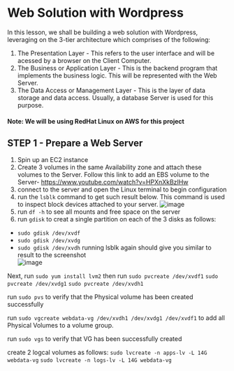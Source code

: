 # Web Solution with Wordpress
In this lesson, we shall be building a web solution with Wordpress, leveraging on the 3-tier architecture which comprises of the following:
1. The Presentation Layer - This refers to the user interface and will be acessed by a browser on the Client Computer.
2. The Business or Application Layer - This is the backend program that implements the business logic. This will be represented with the Web Server. 
3. The Data Access or Management Layer - This is the layer of data storage and data access. Usually, a database Server is used for this purpose.

#### Note: We will be using RedHat Linux on AWS for this project 

## STEP 1 - Prepare a Web Server
1. Spin up an EC2 instance
2. Create 3 volumes in the same Availability zone and attach these volumes to the Server. Follow this link to add an EBS volume to the Server- https://www.youtube.com/watch?v=HPXnXkBzIHw
3. connect to the server and open the Linux terminal to begin configuration
4. run the `lsblk` command to get such result below. This command is used to inspect block devices attached to your server.
![image](https://user-images.githubusercontent.com/36407447/120668480-6a1ed780-c486-11eb-9e93-4c7b1c4745f1.png)
5. run `df -h` to see all mounts and free space on the server
6. run `gdisk` to creat a single partition on each of the 3 disks as follows:
- `sudo gdisk /dev/xvdf`
- `sudo gdisk /dev/xvdg`
- `sudo gdisk /dev/xvdh`
running lsblk again should give you similar to result to the screenshot  
![image](https://user-images.githubusercontent.com/36407447/120670292-2e850d00-c488-11eb-85e0-e03bb5d66dbb.png)

Next, run `sudo yum install lvm2`
then run
`sudo pvcreate /dev/xvdf1`
`sudo pvcreate /dev/xvdg1`
`sudo pvcreate /dev/xvdh1`

run `sudo pvs` to verify that the Physical volume has been created successfully

run `sudo vgcreate webdata-vg /dev/xvdh1 /dev/xvdg1 /dev/xvdf1` to add all Physical Volumes to a volume group.

run `sudo vgs` to verify that VG has been successfully created

create 2 logcal volumes as follows:
`sudo lvcreate -n apps-lv -L 14G webdata-vg`
`sudo lvcreate -n logs-lv -L 14G webdata-vg`
